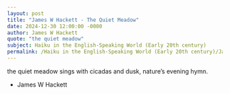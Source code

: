```yaml
---
layout: post
title: "James W Hackett - The Quiet Meadow"
date: 2024-12-30 12:00:00 -0000
author: James W Hackett
quote: "the quiet meadow"
subject: Haiku in the English-Speaking World (Early 20th century)
permalink: /Haiku in the English-Speaking World (Early 20th century)/James W Hackett/James W Hackett - The Quiet Meadow
---
```


the quiet meadow
     sings with cicadas and dusk,
         nature’s evening hymn.

- James W Hackett
